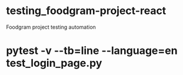 # testing_foodgram-project-react
Foodgram project testing automation
# pytest -v --tb=line --language=en test_login_page.py